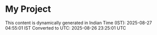 # My Project

This content is dynamically generated in Indian Time (IST): 2025-08-27 04:55:01 IST
Converted to UTC: 2025-08-26 23:25:01 UTC
